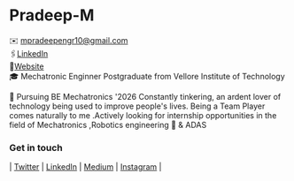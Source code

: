 # Pradeep-M
✉️ mpradeepengr10@gmail.com<br>
🖇[LinkedIn](https://www.linkedin.com/in/pradeepmano/)<br>
📇[Website](https://pradeepmanoharan19.github.io/)<br>
🎓 Mechatronic Enginner Postgraduate from Vellore Institute of Technology

🔭 Pursuing BE Mechatronics '2026 Constantly tinkering, an ardent lover of technology being used to improve people's lives. Being a Team Player comes naturally to me .Actively looking for internship opportunities in the field of Mechatronics ,Robotics engineering 🤖 & ADAS 

### Get in touch

| [Twitter](https://twitter.com/PRADEEPM_7) | [LinkedIn](https://www.linkedin.com/in/pradeepmano/) | [Medium](https://medium.com/@pradsanth) | [Instagram](https://www.instagram.com/itz_me_pradeep._/) |
